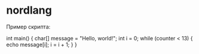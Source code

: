 nordlang
========
Пример скрипта:

int main() {
    char[] message = "Hello, world!";
    int i = 0;
    while (counter < 13) {
        echo message[i];
        i = i + 1;
    }
}
